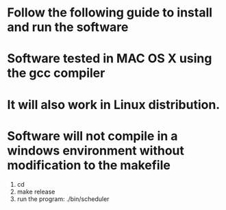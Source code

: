 # Follow the following guide to install and run the software
# Software tested in MAC OS X using the gcc compiler 
# It will also work in Linux distribution. 
# Software will not compile in a windows environment without modification to the makefile


1. cd <project diretory>
2. make release
3. run the program: 
    ./bin/scheduler